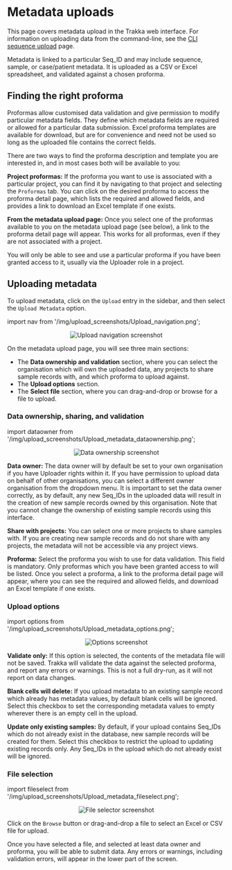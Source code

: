 
# Metadata uploads

This page covers metadata upload in the Trakka web interface. For information on uploading data from the
command-line, see the [CLI sequence upload](/CLI/CLI-sequence-upload.md) page.

Metadata is linked to a particular Seq_ID and may include sequence, sample, or case/patient metadata.
It is uploaded as a CSV or Excel spreadsheet, and validated against a chosen proforma.

## Finding the right proforma

Proformas allow customised data validation and give permission to modify particular metadata fields. 
They define which metadata fields are required or allowed 
for a particular data submission. Excel proforma templates are available for download, but are for 
convenience and need not be used so long as the uploaded file contains the correct fields.

There are two ways to find the proforma description and template you are interested in, and in 
most cases both will be available to you:

**Project proformas:** If the proforma you want to use is associated with a particular project, 
you can find it by navigating to that project and selecting the `Proformas` tab. You can click on 
the desired proforma to access the proforma detail page, which lists the required and allowed 
fields, and provides a link to download an Excel template if one exists.

**From the metadata upload page:** Once you select one of the proformas available to you on the metadata 
upload page (see below), a link to the proforma detail page will appear. This works for all proformas,
even if they are not associated with a project.

You will only be able to see and use a particular proforma if you have been granted access to it, 
usually via the Uploader role in a project.

## Uploading metadata

To upload metadata, click on the `Upload` entry in the sidebar, and then select the `Upload Metadata` option.

import nav from '/img/upload_screenshots/Upload_navigation.png';

<p align="center">
<img src={nav} class="border" alt="Upload navigation screenshot" style={{width: 500}}/>
</p>

On the metadata upload page, you will see three main sections:

* The **Data ownership and validation** section, where you can select the organisation which will own the uploaded data, 
any projects to share sample records with, and which proforma to upload against.
* The **Upload options** section.
* The **Select file** section, where you can drag-and-drop or browse for a file to upload.

### Data ownership, sharing, and validation

import dataowner from '/img/upload_screenshots/Upload_metadata_dataownership.png';

<p align="center">
<img src={dataowner} class="border" alt="Data ownership screenshot" style={{width: 400}}/>
</p>

**Data owner:** The data owner will by default be set to your own organisation if you have Uploader rights within it.
If you have permission to upload data on behalf of other organisations,
you can select a different owner organisation from the dropdown menu.
It is important to set the data owner correctly, as by default, any new Seq_IDs in the uploaded data will result in the 
creation of new sample records owned by this organisation.
Note that you cannot change the ownership of existing sample records using this interface.

**Share with projects:** You can select one or more projects to share samples with. If you are creating new sample records
and do not share with any projects, the metadata will not be accessible via any project views.

**Proforma:** Select the proforma you wish to use for data validation. 
This field is mandatory. Only proformas which you 
have been granted access to will be listed. 
Once you select a proforma, a link to the proforma detail page will appear, 
where you can see the required and allowed fields,
and download an Excel template if one exists.

### Upload options

import options from '/img/upload_screenshots/Upload_metadata_options.png';

<p align="center">
<img src={options} class="border" alt="Options screenshot" style={{width: 400}}/>
</p>

**Validate only:** If this option is selected, the contents of the metadata file will not be saved. 
Trakka will validate the data against the selected proforma, and report any errors or warnings.
This is not a full dry-run, as it will not report on data changes.

**Blank cells will delete:** If you upload metadata to an existing sample record which already 
has metadata values, by default blank cells will be ignored. Select this checkbox to set the 
corresponding metadata values to empty 
wherever there is an empty cell in the upload.

**Update only existing samples:** By default, if your upload contains Seq_IDs which do not already exist in the database,
new sample records will be created for them. Select this checkbox to restrict the upload to updating existing
records only. Any Seq_IDs in the upload which do not already exist will be ignored.

### File selection

import fileselect from '/img/upload_screenshots/Upload_metadata_fileselect.png';

<p align="center">
<img src={fileselect} alt="File selector screenshot" style={{width: 300}}/>
</p>

Click on the `Browse` button or drag-and-drop a file to select an Excel or CSV file for upload.

Once you have selected a file, and selected at least data owner and proforma, you will be able to submit data.
Any errors or warnings, including validation errors, will appear in the lower part of the screen.
